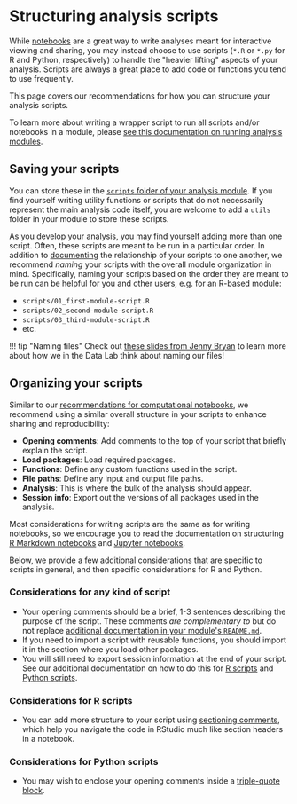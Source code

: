 # Structuring analysis scripts

While [notebooks](notebook-structure.md) are a great way to write analyses meant for interactive viewing and sharing, you may instead choose to use scripts (`*.R` or `*.py` for R and Python, respectively) to handle the "heavier lifting" aspects of your analysis.
Scripts are always a great place to add code or functions you tend to use frequently.

This page covers our recommendations for how you can structure your analysis scripts.

To learn more about writing a wrapper script to run all scripts and/or notebooks in a module, please [see this documentation on running analysis modules](running-a-module.md).

## Saving your scripts

You can store these in the [`scripts` folder of your analysis module](./index.md#skeleton-analysis-module-contents).
If you find yourself writing utility functions or scripts that do not necessarily represent the main analysis code itself, you are welcome to add a `utils` folder in your module to store these scripts.

As you develop your analysis, you may find yourself adding more than one script.
Often, these scripts are meant to be run in a particular order.
In addition to [documenting](documenting-analysis.md) the relationship of your scripts to one another, we recommend _naming_ your scripts with the overall module organization in mind.
Specifically, naming your scripts based on the order they are meant to be run can be helpful for you and other users, e.g. for an R-based module:

  - `scripts/01_first-module-script.R`
  - `scripts/02_second-module-script.R`
  - `scripts/03_third-module-script.R`
  - etc.

!!! tip "Naming files"
    Check out [these slides from Jenny Bryan](https://speakerdeck.com/jennybc/how-to-name-files) to learn more about how we in the Data Lab think about naming our files!


## Organizing your scripts

Similar to our [recommendations for computational notebooks](notebook-structure.md), we recommend using a similar overall structure in your scripts to enhance sharing and reproducibility:

<!-- Do we want to recommend a shebang? -->
- **Opening comments**: Add comments to the top of your script that briefly explain the script.
- **Load packages**: Load required packages.
- **Functions**: Define any custom functions used in the script.
- **File paths**: Define any input and output file paths.
- **Analysis**: This is where the bulk of the analysis should appear.
- **Session info**: Export out the versions of all packages used in the analysis.

Most considerations for writing scripts are the same as for writing notebooks, so we encourage you to read the documentation on structuring [R Markdown notebooks](notebook-structure.md#r-markdown-notebooks) and [Jupyter notebooks](notebook-structure/#jupyter-notebooks).

Below, we provide a few additional considerations that are specific to scripts in general, and then specific considerations for R and Python.

### Considerations for any kind of script

- Your opening comments should be a brief, 1-3 sentences describing the purpose of the script.
These comments _are complementary to_ but do not replace [additional documentation in your module's `README.md`](documenting-analysis.md).
- If you need to import a script with reusable functions, you should import it in the section where you load other packages.
- You will still need to export session information at the end of your script.
See our additional documentation on how to do this for [R scripts](../determining-requirements/determining-software-requirements.md#in-a-script) and [Python scripts](../determining-requirements/determining-software-requirements.md#in-python-scripts).


### Considerations for R scripts

- You can add more structure to your script using [sectioning comments](https://r4ds.hadley.nz/workflow-style#sectioning-comments), which help you navigate the code in RStudio much like section headers in a notebook.


### Considerations for Python scripts

- You may wish to enclose your opening comments inside a [triple-quote block](https://www.geeksforgeeks.org/triple-quotes-in-python/).
